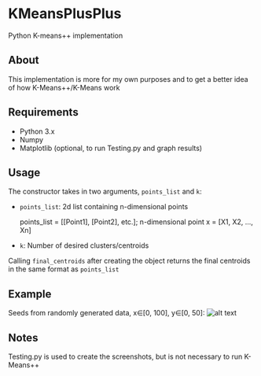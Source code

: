 # KMeansPlusPlus
Python K-means++ implementation
## About
This implementation is more for my own purposes and to get a better idea of how K-Means++/K-Means work
## Requirements
* Python 3.x
* Numpy
* Matplotlib (optional, to run Testing.py and graph results)

## Usage
The constructor takes in two arguments, ```points_list``` and ```k```:
* ```points_list```: 2d list containing n-dimensional points

  points_list = [[Point1], [Point2], etc.]; n-dimensional point x = [X1, X2, ..., Xn]
* ```k```: Number of desired clusters/centroids

Calling ```final_centroids``` after creating the object returns the final centroids in the same format as ```points_list```

## Example

Seeds from randomly generated data, x∈[0, 100], y∈[0, 50]:
![alt text](https://github.com/JasonFuu/KMeansPlusPlus/blob/master/Screenshots/figure_1-1.png)

## Notes
Testing.py is used to create the screenshots, but is not necessary to run K-Means++
